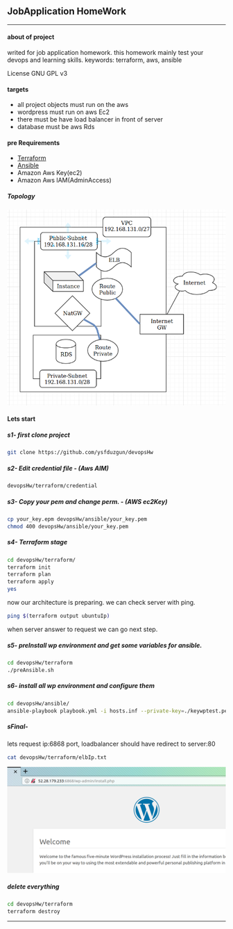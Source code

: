 ## JobApplication HomeWork
--------------

#### about of project
writed for job application homework.
this homework mainly test your devops and learning skills.
keywords: terraform, aws, ansible

License GNU GPL v3


#### targets
* all project objects must run on the aws
* wordpress must run on  aws Ec2
* there must be have load balancer in front of server
* database must be aws Rds

#### pre Requirements

* [Terraform](https://www.terraform.io/downloads.html)
* [Ansible](https://docs.ansible.com/ansible/latest/installation_guide/intro_installation.html)
* Amazon Aws Key(ec2)
* Amazon Aws IAM(AdminAccess)

##### Topology

![alt text][logo]

[logo]: https://raw.githubusercontent.com/ysfduzgun/devopsHw/master/pictures/network.png "network"

#### Lets start

##### s1- first clone project
```sh
git clone https://github.com/ysfduzgun/devopsHw
```
##### s2- Edit credential file - (Aws AIM)
```sh
devopsHw/terraform/credential
```
##### s3- Copy your pem and change perm. - (AWS ec2Key)
```sh
cp your_key.epm devopsHw/ansible/your_key.pem
chmod 400 devopsHw/ansible/your_key.pem
```
##### s4- Terraform stage
```sh
cd devopsHw/terraform/
terraform init
terraform plan
terraform apply
yes
```
now our architecture is preparing. we can check server with ping.
```sh
ping $(terraform output ubuntuIp)
```
when server answer to request we can go next step.

##### s5- preInstall wp environment and get some variables for ansible.
```sh
cd devopsHw/terraform
./preAnsible.sh
```

##### s6- install all wp environment and configure them
```sh
cd devopsHw/ansible/
ansible-playbook playbook.yml -i hosts.inf --private-key=./keywptest.pem
```
##### sFinal-
lets request ip:6868 port, loadbalancer should have redirect to server:80
```sh
cat devopsHw/terraform/elbIp.txt
```

![alt text][logo2]

[logo2]: https://raw.githubusercontent.com/ysfduzgun/devopsHw/master/pictures/final.png "final"

##### delete everything
```sh
cd devopsHw/terraform
terraform destroy
```
--------------
